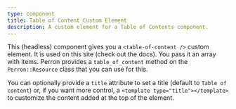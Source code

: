```yaml
---
type: component
title: Table of Content Custom Element
description: A custom element for a Table of Contents component.
---
```


This (headless) component gives you a `<table-of-content />` custom element. It is used on this site (check out the docs). You pass it an array with items. Perron provides a `table_of_content` method on the `Perron::Resource` class that you can use for this.

You can optionally provide a `title` attribute to set a title (default to `Table of content`) or, if you want more control, a `<template type="title"></template>` to customize the content added at the top of the element.

